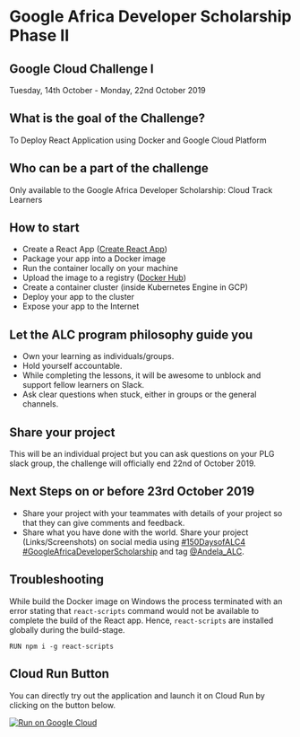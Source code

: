 # Google Africa Developer Scholarship Phase II

## Google Cloud Challenge I

Tuesday, 14th October - Monday, 22nd October 2019

## What is the goal of the Challenge?

To Deploy React Application using Docker and Google Cloud Platform

## Who can be a part of the challenge

Only available to the Google Africa Developer Scholarship: Cloud Track Learners

## How to start

- Create a React App ([Create React App](https://create-react-app.dev/docs/getting-started))
- Package your app into a Docker image
- Run the container locally on your machine
- Upload the image to a registry ([Docker Hub](https://hub.docker.com/))
- Create a container cluster (inside Kubernetes Engine in GCP)
- Deploy your app to the cluster
- Expose your app to the Internet

## Let the ALC program philosophy guide you

- Own your learning as individuals/groups.
- Hold yourself accountable.
- While completing the lessons, it will be awesome to unblock and support fellow learners on Slack.
- Ask clear questions when stuck, either in groups or the general channels.

## Share your project

This will be an individual project but you can ask questions on your PLG slack group, the challenge will officially end 22nd of October 2019.

## Next Steps on or before 23rd October 2019

- Share your project with your teammates with details of your project so that they can give comments and feedback.
- Share what you have done with the world. Share your project (Links/Screenshots) on social media using [#150DaysofALC4](https://twitter.com/search?q=%23150DaysOfALC4) [#GoogleAfricaDeveloperScholarship](https://twitter.com/search?q=%23GoogleAfricaDeveloperScholarship) and tag [@Andela_ALC](https://twitter.com/andela_alc/).

## Troubleshooting

While build the Docker image on Windows the process terminated with an error stating that `react-scripts` command would not be available to complete the build of the React app. Hence, `react-scripts` are installed globally during the build-stage.

```
RUN npm i -g react-scripts
```

## Cloud Run Button

You can directly try out the application and launch it on Cloud Run by clicking on the button below.

[![Run on Google Cloud](https://deploy.cloud.run/button.svg)](https://deploy.cloud.run?git_repo=https://github.com/jochenkirstaetter/andela-cloud-challenge.git&revision=cloudrun)
